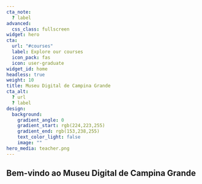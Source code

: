 ```yaml
---
cta_note:
  ? label
advanced:
  css_class: fullscreen
widget: hero
cta:
  url: "#courses"
  label: Explore our courses
  icon_pack: fas
  icon: user-graduate
widget_id: home
headless: true
weight: 10
title: Museu Digital de Campina Grande
cta_alt:
  ? url
  ? label
design:
  background:
    gradient_angle: 0
    gradient_start: rgb(224,223,255)
    gradient_end: rgb(153,238,255)
    text_color_light: false
    image: ""
hero_media: teacher.png
---
```

## Bem-vindo ao Museu Digital de Campina Grande